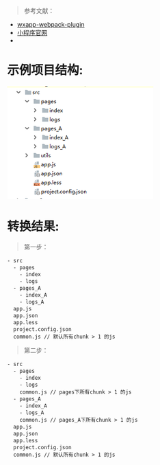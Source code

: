 > 参考文献：
- [wxapp-webpack-plugin](https://github.com/Cap32/wxapp-webpack-plugin/blob/master/src/index.js)
- [小程序官网](https://developers.weixin.qq.com/miniprogram/dev/)
- 

# 示例项目结构:

![原来](./doc/原.png)

# 转换结果:

> 第一步：
````
- src
  - pages
    - index
    - logs
  - pages_A
    - index_A
    - logs_A
  app.js
  app.json
  app.less
  project.config.json
  common.js // 默认所有chunk > 1 的js
````
> 第二步：
````
- src
  - pages
    - index
    - logs
    common.js // pages下所有chunk > 1 的js
  - pages_A
    - index_A
    - logs_A
    common.js // pages_A下所有chunk > 1 的js
  app.js
  app.json
  app.less
  project.config.json
  common.js // 默认所有chunk > 1 的js
````
